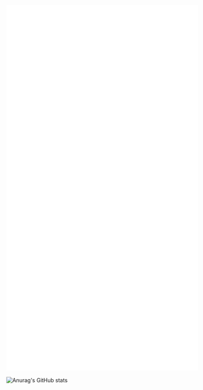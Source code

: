 <p align="center">
  <img src="https://github.com/douglastofoli/douglastofoli/blob/main/github-metrics.svg">
  
  ![Anurag's GitHub stats](https://github-readme-stats.douglastofoli.vercel.app/api?username=douglastofoli&show_icons=true&theme=dracula)
</p>

